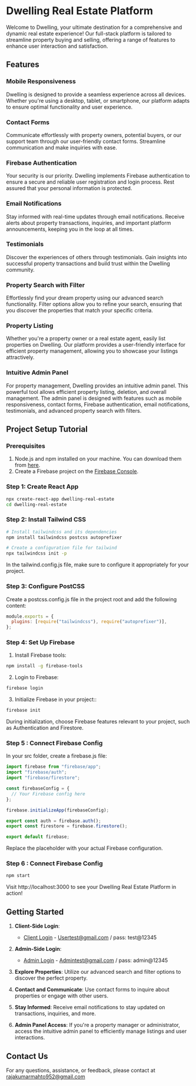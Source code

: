 # Dwelling Real Estate Platform

Welcome to Dwelling, your ultimate destination for a comprehensive and dynamic real estate experience! Our full-stack platform is tailored to streamline property buying and selling, offering a range of features to enhance user interaction and satisfaction.

## Features

### Mobile Responsiveness

Dwelling is designed to provide a seamless experience across all devices. Whether you're using a desktop, tablet, or smartphone, our platform adapts to ensure optimal functionality and user experience.

### Contact Forms

Communicate effortlessly with property owners, potential buyers, or our support team through our user-friendly contact forms. Streamline communication and make inquiries with ease.

### Firebase Authentication

Your security is our priority. Dwelling implements Firebase authentication to ensure a secure and reliable user registration and login process. Rest assured that your personal information is protected.

### Email Notifications

Stay informed with real-time updates through email notifications. Receive alerts about property transactions, inquiries, and important platform announcements, keeping you in the loop at all times.

### Testimonials

Discover the experiences of others through testimonials. Gain insights into successful property transactions and build trust within the Dwelling community.

### Property Search with Filter

Effortlessly find your dream property using our advanced search functionality. Filter options allow you to refine your search, ensuring that you discover the properties that match your specific criteria.

### Property Listing

Whether you're a property owner or a real estate agent, easily list properties on Dwelling. Our platform provides a user-friendly interface for efficient property management, allowing you to showcase your listings attractively.

### Intuitive Admin Panel

For property management, Dwelling provides an intuitive admin panel. This powerful tool allows efficient property listing, deletion, and overall management. The admin panel is designed with features such as mobile responsiveness, contact forms, Firebase authentication, email notifications, testimonials, and advanced property search with filters.


## Project Setup Tutorial

### Prerequisites

1. Node.js and npm installed on your machine. You can download them from [here](https://nodejs.org/).
2. Create a Firebase project on the [Firebase Console](https://console.firebase.google.com/).

### Step 1: Create React App

```bash
npx create-react-app dwelling-real-estate
cd dwelling-real-estate

```

### Step 2: Install Tailwind CSS

```bash
# Install tailwindcss and its dependencies
npm install tailwindcss postcss autoprefixer

# Create a configuration file for tailwind
npx tailwindcss init -p

```

In the tailwind.config.js file, make sure to configure it appropriately for your project.

### Step 3: Configure PostCSS

Create a postcss.config.js file in the project root and add the following content:

```javascript
module.exports = {
  plugins: [require("tailwindcss"), require("autoprefixer")],
};
```

### Step 4: Set Up Firebase

1.  Install Firebase tools:

```bash
npm install -g firebase-tools
```

2. Login to Firebase:

```bash
firebase login
```

3.  Initialize Firebase in your project::

```bash
firebase init
```

During initialization, choose Firebase features relevant to your project, such as Authentication and Firestore.

### Step 5 : Connect Firebase Config

In your src folder, create a firebase.js file:

```javascript
import firebase from "firebase/app";
import "firebase/auth";
import "firebase/firestore";

const firebaseConfig = {
  // Your Firebase config here
};

firebase.initializeApp(firebaseConfig);

export const auth = firebase.auth();
export const firestore = firebase.firestore();

export default firebase;
```

Replace the placeholder with your actual Firebase configuration.

### Step 6 : Connect Firebase Config

```bash
npm start
```
Visit http://localhost:3000 to see your Dwelling Real Estate Platform in action!


## Getting Started

1. **Client-Side Login**:

   - [Client Login](https://dwelling.vercel.app) - Usertest@gmail.com / pass: test@12345

2. **Admin-Side Login**:

   - [Admin Login](https://dwelling-admin.vercel.app) - Admintest@gmail.com / pass: admin@12345

3. **Explore Properties**: Utilize our advanced search and filter options to discover the perfect property.
4. **Contact and Communicate**: Use contact forms to inquire about properties or engage with other users.
5. **Stay Informed**: Receive email notifications to stay updated on transactions, inquiries, and more.
6. **Admin Panel Access**: If you're a property manager or administrator, access the intuitive admin panel to efficiently manage listings and user interactions.


## Contact Us
For any questions, assistance, or feedback, please contact at rajakumarmahto952@gmail.com